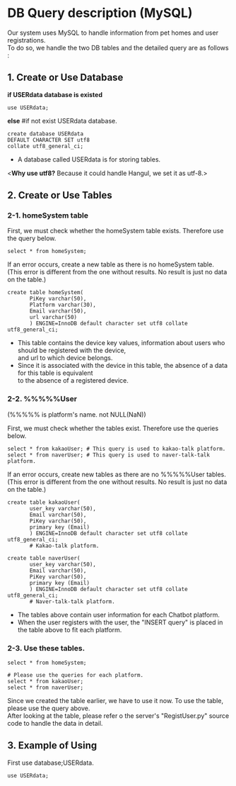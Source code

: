 # DB Query description (MySQL)

Our system uses MySQL to handle information from pet homes and user registrations.<br/>
To do so, we handle the two DB tables and the detailed query are as follows :


## 1. Create or Use Database <br/>


**if USERdata database is existed**
```
use USERdata;
```

**else** #if not exist USERdata database.
```
create database USERdata
DEFAULT CHARACTER SET utf8 
collate utf8_general_ci;
```

- A database called USERdata is for storing tables.<br/>

<**Why use utf8?**    Because it could handle Hangul, we set it as utf-8.>


## 2. Create or Use Tables<br/>

### 2-1. homeSystem table<br/>

First, we must check whether the homeSystem table exists. Therefore use the query below.<br/>

```
select * from homeSystem;
```

If an error occurs, create a new table as there is no homeSystem table. <br/>
(This error is different from the one without results. No result is just no data on the table.)

```
create table homeSystem(
       PiKey varchar(50),
       Platform varchar(30),
       Email varchar(50),
       url varchar(50)
       ) ENGINE=InnoDB default character set utf8 collate utf8_general_ci;
```

- This table contains the device key values, information about users who should be registered with the device,<br/>
  and url to which device belongs.<br/>
- Since it is associated with the device in this table, the absence of a data for this table is equivalent <br/>
  to the absence of a registered device.
  
  
### 2-2. %%%%%User<br/>
(%%%%% is platform's name. not NULL(NaN))<br/>

First, we must check whether the tables exist. Therefore use the queries below.

```
select * from kakaoUser; # This query is used to kakao-talk platform.
select * from naverUser; # This query is used to naver-talk-talk platform.
```

If an error occurs, create new tables as there are no %%%%%User tables. <br/>
(This error is different from the one without results. No result is just no data on the table.)

```
create table kakaoUser(
       user_key varchar(50),
       Email varchar(50),
       PiKey varchar(50),
       primary key (Email)
       ) ENGINE=InnoDB default character set utf8 collate utf8_general_ci;
       # Kakao-talk platform.
 
create table naverUser(
       user_key varchar(50),
       Email varchar(50),
       PiKey varchar(50),
       primary key (Email)
       ) ENGINE=InnoDB default character set utf8 collate utf8_general_ci;
       # Naver-talk-talk platform.
```

- The tables above contain user information for each Chatbot platform. <br/>
- When the user registers with the user, the "INSERT query" is placed in the table above to fit each platform.


### 2-3. Use these tables.<br/>

```
select * from homeSystem;

# Please use the queries for each platform.
select * from kakaoUser;
select * from naverUser;
```

Since we created the table earlier, we have to use it now. To use the table, please use the query above.<br/>
After looking at the table, please refer o the server's "RegistUser.py" source code to handle the data in detail.


## 3. Example of Using

First use database;USERdata. 
```
use USERdata;
```

<Continue>
